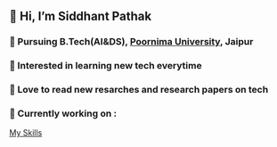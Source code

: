 ## 👋 Hi, I’m Siddhant Pathak
### 🏫 Pursuing B.Tech(AI&DS), <span style="color: inherit;">[Poornima University](https://www.poornima.edu.in/)</span>, Jaipur
### 👀 Interested in learning new tech everytime
### 📑 Love to read new resarches and research papers on tech
### 🌱 Currently working on :  
[My Skills](https://skillicons.dev/icons?i=cpp,py,html,css,js,php,django,flask,mysql,mongodb,express,react,nodejs,nextjs,redux,)
